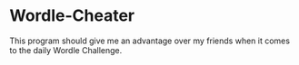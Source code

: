 # Wordle-Cheater
This program should give me an advantage over my friends when it comes to the daily Wordle Challenge.
